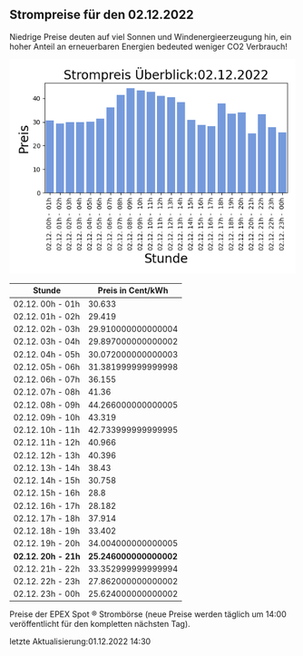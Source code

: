 
## Strompreise für den 02.12.2022

Niedrige Preise deuten auf viel Sonnen und Windenergieerzeugung hin, ein hoher Anteil an erneuerbaren Energien bedeuted weniger CO2 Verbrauch!

![Strompreis übersicht](imgs/strompreis_uebersicht.png)

| Stunde | Preis in Cent/kWh |
|---|---|
| 02.12. 00h -  01h | 30.633 | 
| 02.12. 01h -  02h | 29.419 | 
| 02.12. 02h -  03h | 29.910000000000004 | 
| 02.12. 03h -  04h | 29.897000000000002 | 
| 02.12. 04h -  05h | 30.072000000000003 | 
| 02.12. 05h -  06h | 31.381999999999998 | 
| 02.12. 06h -  07h | 36.155 | 
| 02.12. 07h -  08h | 41.36 | 
| 02.12. 08h -  09h | 44.266000000000005 | 
| 02.12. 09h -  10h | 43.319 | 
| 02.12. 10h -  11h | 42.733999999999995 | 
| 02.12. 11h -  12h | 40.966 | 
| 02.12. 12h -  13h | 40.396 | 
| 02.12. 13h -  14h | 38.43 | 
| 02.12. 14h -  15h | 30.758 | 
| 02.12. 15h -  16h | 28.8 | 
| 02.12. 16h -  17h | 28.182 | 
| 02.12. 17h -  18h | 37.914 | 
| 02.12. 18h -  19h | 33.402 | 
| 02.12. 19h -  20h | 34.004000000000005 | 
| **02.12. 20h -  21h** | **25.246000000000002** | 
| 02.12. 21h -  22h | 33.352999999999994 | 
| 02.12. 22h -  23h | 27.862000000000002 | 
| 02.12. 23h -  00h | 25.624000000000002 | 

Preise der EPEX Spot ® Strombörse (neue Preise werden täglich um 14:00 veröffentlicht für den kompletten nächsten Tag).

letzte Aktualisierung:01.12.2022 14:30